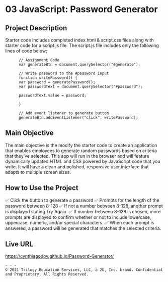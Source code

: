 # 03 JavaScript: Password Generator

## Project Description

Starter code includes completed index.html & script.css files along with starter code for a script.js file. The script.js file includes only the following lines of code below;

          // Assignment Code
          var generateBtn = document.querySelector("#generate");

          // Write password to the #password input
          function writePassword() {
          var password = generatePassword();
          var passwordText = document.querySelector("#password");

          passwordText.value = password;

          }

          // Add event listener to generate button
          generateBtn.addEventListener("click", writePassword);

## Main Objective

The main objective is the modify the starter code to create an application that enables employees to generate random passwords based on criteria that they’ve selected. This app will run in the browser and will feature dynamically updated HTML and CSS powered by JavaScript code that you write. It will have a clean and polished, responsive user interface that adapts to multiple screen sizes.

## How to Use the Project

✅ Click the button to generate a password
✅ Prompts for the length of the password between 8-128
✅ If not a number between 8-128, another prompt is displayed stating Try Again.
✅ If number between 8-128 is chosen, more prompts are displayed to confirm whether or not to include lowercase, uppercase, numeric, and/or special characters.
✅ When each prompt is answered, a password will be generated that matches the selected criteria.

## Live URL
https://cynthiagodoy.github.io/Password-Generator/

```
- - -
© 2021 Trilogy Education Services, LLC, a 2U, Inc. brand. Confidential and Proprietary. All Rights Reserved.